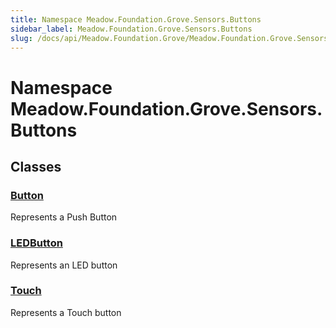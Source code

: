 ```yaml
---
title: Namespace Meadow.Foundation.Grove.Sensors.Buttons
sidebar_label: Meadow.Foundation.Grove.Sensors.Buttons
slug: /docs/api/Meadow.Foundation.Grove/Meadow.Foundation.Grove.Sensors.Buttons
---
```

# Namespace Meadow.Foundation.Grove.Sensors.Buttons
## Classes
### [Button](../Meadow.Foundation.Grove.Sensors.Buttons/Button)
Represents a Push Button
### [LEDButton](../Meadow.Foundation.Grove.Sensors.Buttons/LEDButton)
Represents an LED button
### [Touch](../Meadow.Foundation.Grove.Sensors.Buttons/Touch)
Represents a Touch button
